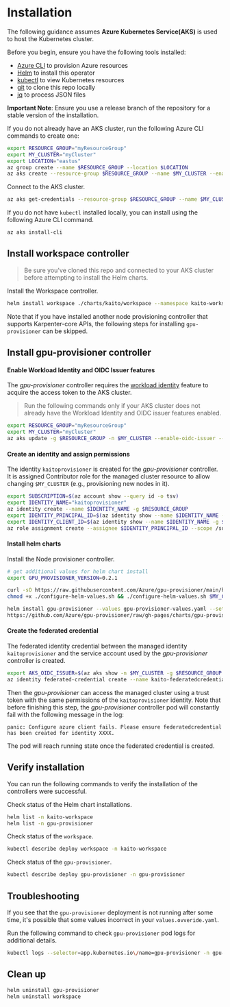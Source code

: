 # Installation 

The following guidance assumes **Azure Kubernetes Service(AKS)** is used to host the Kubernetes cluster.

Before you begin, ensure you have the following tools installed:

- [Azure CLI](https://learn.microsoft.com/cli/azure/install-azure-cli) to provision Azure resources
- [Helm](https://helm.sh) to install this operator
- [kubectl](https://kubernetes.io/docs/tasks/tools/) to view Kubernetes resources
- [git](https://git-scm.com/downloads) to clone this repo locally
- [jq](https://jqlang.github.io/jq/download) to process JSON files

**Important Note**:
Ensure you use a release branch of the repository for a stable version of the installation.

If you do not already have an AKS cluster, run the following Azure CLI commands to create one:

```bash
export RESOURCE_GROUP="myResourceGroup"
export MY_CLUSTER="myCluster"
export LOCATION="eastus"
az group create --name $RESOURCE_GROUP --location $LOCATION
az aks create --resource-group $RESOURCE_GROUP --name $MY_CLUSTER --enable-oidc-issuer --enable-workload-identity --enable-managed-identity --generate-ssh-keys
```

Connect to the AKS cluster.

```bash
az aks get-credentials --resource-group $RESOURCE_GROUP --name $MY_CLUSTER
```

If you do not have `kubectl` installed locally, you can install using the following Azure CLI command.

```bash
az aks install-cli
```

## Install workspace controller

> Be sure you've cloned this repo and connected to your AKS cluster before attempting to install the Helm charts.

Install the Workspace controller.

```bash
helm install workspace ./charts/kaito/workspace --namespace kaito-workspace --create-namespace
```

Note that if you have installed another node provisioning controller that supports Karpenter-core APIs, the following steps for installing `gpu-provisioner` can be skipped.


## Install gpu-provisioner controller


#### Enable Workload Identity and OIDC Issuer features
The *gpu-provisioner* controller requires the [workload identity](https://learn.microsoft.com/azure/aks/workload-identity-overview?tabs=dotnet) feature to acquire the access token to the AKS cluster. 

> Run the following commands only if your AKS cluster does not already have the Workload Identity and OIDC issuer features enabled.

```bash
export RESOURCE_GROUP="myResourceGroup"
export MY_CLUSTER="myCluster"
az aks update -g $RESOURCE_GROUP -n $MY_CLUSTER --enable-oidc-issuer --enable-workload-identity --enable-managed-identity
```

#### Create an identity and assign permissions
The identity `kaitoprovisioner` is created for the *gpu-provisioner* controller. It is assigned Contributor role for the managed cluster resource to allow changing `$MY_CLUSTER` (e.g., provisioning new nodes in it).
```bash
export SUBSCRIPTION=$(az account show --query id -o tsv)
export IDENTITY_NAME="kaitoprovisioner"
az identity create --name $IDENTITY_NAME -g $RESOURCE_GROUP
export IDENTITY_PRINCIPAL_ID=$(az identity show --name $IDENTITY_NAME -g $RESOURCE_GROUP --subscription $SUBSCRIPTION --query 'principalId' -o tsv)
export IDENTITY_CLIENT_ID=$(az identity show --name $IDENTITY_NAME -g $RESOURCE_GROUP --subscription $SUBSCRIPTION --query 'clientId' -o tsv)
az role assignment create --assignee $IDENTITY_PRINCIPAL_ID --scope /subscriptions/$SUBSCRIPTION/resourceGroups/$RESOURCE_GROUP/providers/Microsoft.ContainerService/managedClusters/$MY_CLUSTER  --role "Contributor"
```

#### Install helm charts
Install the Node provisioner controller.
```bash
# get additional values for helm chart install
export GPU_PROVISIONER_VERSION=0.2.1

curl -sO https://raw.githubusercontent.com/Azure/gpu-provisioner/main/hack/deploy/configure-helm-values.sh
chmod +x ./configure-helm-values.sh && ./configure-helm-values.sh $MY_CLUSTER $RESOURCE_GROUP $IDENTITY_NAME

helm install gpu-provisioner --values gpu-provisioner-values.yaml --set settings.azure.clusterName=$MY_CLUSTER --wait \
https://github.com/Azure/gpu-provisioner/raw/gh-pages/charts/gpu-provisioner-$GPU_PROVISIONER_VERSION.tgz --namespace gpu-provisioner --create-namespace
```

#### Create the federated credential
The federated identity credential between the managed identity `kaitoprovisioner` and the service account used by the *gpu-provisioner* controller is created.
```bash
export AKS_OIDC_ISSUER=$(az aks show -n $MY_CLUSTER -g $RESOURCE_GROUP --subscription $SUBSCRIPTION --query "oidcIssuerProfile.issuerUrl" -o tsv)
az identity federated-credential create --name kaito-federatedcredential --identity-name $IDENTITY_NAME -g $RESOURCE_GROUP --issuer $AKS_OIDC_ISSUER --subject system:serviceaccount:"gpu-provisioner:gpu-provisioner" --audience api://AzureADTokenExchange --subscription $SUBSCRIPTION
```
Then the *gpu-provisioner* can access the managed cluster using a trust token with the same permissions of the `kaitoprovisioner` identity.
Note that before finishing this step, the *gpu-provisioner* controller pod will constantly fail with the following message in the log:
```
panic: Configure azure client fails. Please ensure federatedcredential has been created for identity XXXX.
```
The pod will reach running state once the federated credential is created.

## Verify installation
You can run the following commands to verify the installation of the controllers were successful.

Check status of the Helm chart installations.

```bash
helm list -n kaito-workspace
helm list -n gpu-provisioner
```

Check status of the `workspace`.

```bash
kubectl describe deploy workspace -n kaito-workspace
```

Check status of the `gpu-provisioner`.

```bash
kubectl describe deploy gpu-provisioner -n gpu-provisioner
```

## Troubleshooting 
If you see that the `gpu-provisioner` deployment is not running after some time, it's possible that some values incorrect in your `values.ovveride.yaml`. 

Run the following command to check `gpu-provisioner` pod logs for additional details.

```bash
kubectl logs --selector=app.kubernetes.io\/name=gpu-provisioner -n gpu-provisioner
```

## Clean up

```bash
helm uninstall gpu-provisioner
helm uninstall workspace
```
